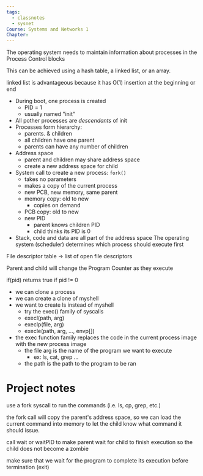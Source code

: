 ```yaml
---
tags:
  - classnotes
  - sysnet
Course: Systems and Networks 1
Chapter:
---
```

The operating system needs to maintain information about processes in the Process Control blocks

This can be achieved using a hash table, a linked list, or an array.

linked list is advantageous because it has O(1) insertion at the beginning or end

- During boot, one process is created
	- PID = 1
	- usually named "init"
- All pother processes are *descendants* of init
- Processes form hierarchy:
	- parents. & children
	- all children have one parent
	- parents can have any number of children
- Address space
	- parent and children may share address space
	- create a new address space for child
- System call to create a new process: `fork()`
	- takes no parameters
	- makes a copy of the current process
	- new PCB, new memory, same parent
	- memory copy: old to new
		- copies on demand
	- PCB copy: old to new
	- new PID
		- parent knows children PID
		- child thinks its PID is 0
- Stack, code and data are all part of the address space
The operating system (scheduler) determines which process should execute first

File descriptor table -> list of open file descriptors

Parent and child will change the Program Counter as they execute

if(pid) returns true if pid != 0

- we can clone a process
- we can create a clone of myshell
- we want to create ls instead of myshell
	- try the exec() family of syscalls
	- execl(path, arg)
	- execlp(file, arg)
	- execle(path, arg, ..., envp[])
- the exec function family replaces the code in the current process image with the new process image
	- the file arg is the name of the program we want to execute
		- ex: ls, cat, grep ...
	- the path is the path to the program to be ran

# Project notes
use a fork syscall to run the commands (i.e. ls, cp, grep, etc.)

the fork call will copy the parent's address space, so we can load the current command into memory to let the child know what command it should issue.


call wait or waitPID to make parent wait for child to finish execution so the child does not become a zombie


make sure that we wait for the program to complete its execution before termination (exit)